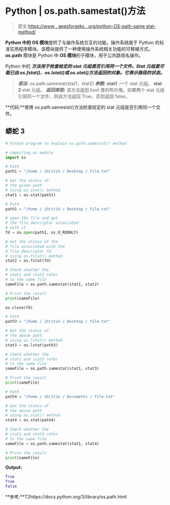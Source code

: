 # Python | os.path.samestat()方法

> 原文:[https://www . geesforgeks . org/python-OS-path-same stat-method/](https://www.geeksforgeeks.org/python-os-path-samestat-method/)

**Python 中的 OS 模块**提供了与操作系统交互的功能。操作系统属于 Python 的标准实用程序模块。该模块提供了一种使用操作系统相关功能的可移植方式。 **os.path** 模块是 Python 中 **OS 模块**的子模块，用于公共路径名操作。

Python 中的 ***方法用于检查给定的 *stat* 元组是否引用同一个文件。Stat 元组是可能已由 os.fstat()、os.lstat()或 os.stat()方法返回的对象。它表示路径的状态。***

> ***语法:*** os.path.samestat(stat1，stat2)
> ***参数:***
> **stat1** :一个 stat 元组。
> **stat 2**:stat 元组。
> ***返回类型:*** 该方法返回 bool 类的布尔值。如果两个 stat 元组引用同一个文件，则该方法返回 True，否则返回 false。

**代码:**使用 os.path.samestat()方法检查给定的 stat 元组是否引用同一个文件。

## 蟒蛇 3

```py
# Python program to explain os.path.samestat() method

# importing os module
import os

# Path
path1 = "/home / ihritik / Desktop / file.txt"

# Get the status of
# the given path
# using os.stat() method
stat1 = os.stat(path1)

# Path
path1 = "/home / ihritik / Desktop / file.txt"

# open the file and get
# the file descriptor associated
# with it
fd = os.open(path1, os.O_RDONLY)

# Get the status of the
# file associated with the
# file descriptor fd
# using os.fstat() method
stat2 = os.fstat(fd)

# Check whether the
# stat1 and stat2 refer
# to the same file
sameFile = os.path.samestat(stat1, stat2)

# Print the result
print(sameFile)

os.close(fd)

# Path
path3 = "/home / ihritik / Desktop / file.txt"

# Get the status of
# the above path
# using os.lstat() method
stat3 = os.lstat(path3)

# Check whether the
# stat1 and stat3 refer
# to the same file
sameFile = os.path.samestat(stat1, stat3)

# Print the result
print(sameFile)

# Path
path4 = "/home / ihritik / Documents / file.txt"

# Get the status of
# the above path
# using os.stat() method
stat4 = os.stat(path4)

# Check whether the
# stat1 and stat4 refer
# to the same file
sameFile = os.path.samestat(stat1, stat4)

# Print the result
print(sameFile)
```

**Output:** 

```py
True
True
False
```

**参考:**T2https://docs.python.org/3/library/os.path.html